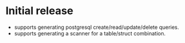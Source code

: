 # Initial release
- supports generating postgresql create/read/update/delete queries.
- supports generating a scanner for a table/struct combination.
